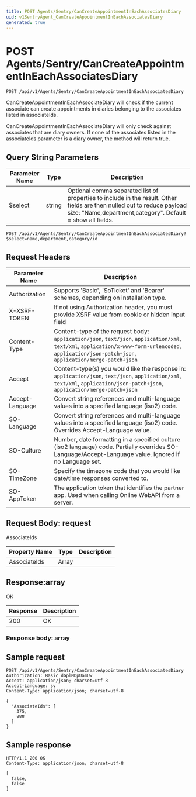 ```yaml
---
title: POST Agents/Sentry/CanCreateAppointmentInEachAssociatesDiary
uid: v1SentryAgent_CanCreateAppointmentInEachAssociatesDiary
generated: true
---
```


# POST Agents/Sentry/CanCreateAppointmentInEachAssociatesDiary

```http
POST /api/v1/Agents/Sentry/CanCreateAppointmentInEachAssociatesDiary
```

CanCreateAppointmentInEachAssociateDiary will check if the current associate can create appointments in diaries belonging to the associates listed in associateIds.


CanCreateAppointmentInEachAssociateDiary will only check against associates that are diary owners. If none of the associates listed in the associateIds parameter is a diary owner, the method will return true.






## Query String Parameters

| Parameter Name | Type |  Description |
|----------------|------|--------------|
| $select | string |  Optional comma separated list of properties to include in the result. Other fields are then nulled out to reduce payload size: "Name,department,category". Default = show all fields. |

```http
POST /api/v1/Agents/Sentry/CanCreateAppointmentInEachAssociatesDiary?$select=name,department,category/id
```


## Request Headers

| Parameter Name | Description |
|----------------|-------------|
| Authorization  | Supports 'Basic', 'SoTicket' and 'Bearer' schemes, depending on installation type. |
| X-XSRF-TOKEN   | If not using Authorization header, you must provide XSRF value from cookie or hidden input field |
| Content-Type | Content-type of the request body: `application/json`, `text/json`, `application/xml`, `text/xml`, `application/x-www-form-urlencoded`, `application/json-patch+json`, `application/merge-patch+json` |
| Accept         | Content-type(s) you would like the response in: `application/json`, `text/json`, `application/xml`, `text/xml`, `application/json-patch+json`, `application/merge-patch+json` |
| Accept-Language | Convert string references and multi-language values into a specified language (iso2) code. |
| SO-Language | Convert string references and multi-language values into a specified language (iso2) code. Overrides Accept-Language value. |
| SO-Culture | Number, date formatting in a specified culture (iso2 language) code. Partially overrides SO-Language/Accept-Language value. Ignored if no Language set. |
| SO-TimeZone | Specify the timezone code that you would like date/time responses converted to. |
| SO-AppToken | The application token that identifies the partner app. Used when calling Online WebAPI from a server. |

## Request Body: request 

AssociateIds 

| Property Name | Type |  Description |
|----------------|------|--------------|
| AssociateIds | Array |  |

## Response:array

OK

| Response | Description |
|----------------|-------------|
| 200 | OK |

### Response body: array


## Sample request

```http!
POST /api/v1/Agents/Sentry/CanCreateAppointmentInEachAssociatesDiary
Authorization: Basic dGplMDpUamUw
Accept: application/json; charset=utf-8
Accept-Language: sv
Content-Type: application/json; charset=utf-8

{
  "AssociateIds": [
    375,
    888
  ]
}
```

## Sample response

```http_
HTTP/1.1 200 OK
Content-Type: application/json; charset=utf-8

[
  false,
  false
]
```